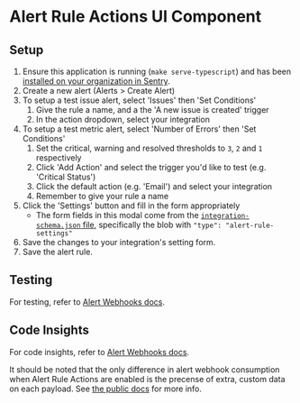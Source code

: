 # Alert Rule Actions UI Component

## Setup

1. Ensure this application is running (`make serve-typescript`) and has been [installed on your organization in Sentry](../installation.md).
2. Create a new alert (Alerts > Create Alert)
3. To setup a test issue alert, select 'Issues' then 'Set Conditions'
   1. Give the rule a name, and a the 'A new issue is created' trigger
   2. In the action dropdown, select your integration
4. To setup a test metric alert, select 'Number of Errors' then 'Set Conditions'
   1. Set the critical, warning and resolved thresholds to `3`, `2` and `1` respectively
   2. Click 'Add Action' and select the trigger you'd like to test (e.g. 'Critical Status')
   3. Click the default action (e.g. 'Email') and select your integration
   4. Remember to give your rule a name
5. Click the 'Settings' button and fill in the form appropriately
   - The form fields in this modal come from the [`integration-schema.json` file](../../integration-schema.json), specifically the blob with `"type": "alert-rule-settings"`
6. Save the changes to your integration's setting form.
7. Save the alert rule.

## Testing

For testing, refer to [Alert Webhooks docs](../webhooks/alert-webhooks.md#testing).

## Code Insights

For code insights, refer to [Alert Webhooks docs](../webhooks/alert-webhooks.md#code-insights).

It should be noted that the only difference in alert webhook consumption when Alert Rule Actions are enabled is the precense of extra, custom data on each payload. See [the public docs](https://docs.sentry.io/product/integrations/integration-platform/ui-components/alert-rule-action) for more info.

